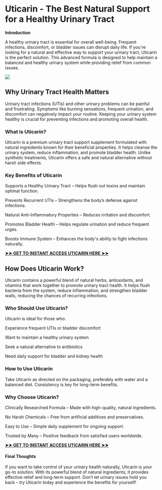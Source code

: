 # Uticarin - The Best Natural Support for a Healthy Urinary Tract

**Introduction**

A healthy urinary tract is essential for overall well-being. Frequent infections, discomfort, or bladder issues can disrupt daily life. If you're looking for a natural and effective way to support your urinary tract, Uticarin is the perfect solution. This advanced formula is designed to help maintain a balanced and healthy urinary system while providing relief from common issues.

![](https://i.imgur.com/5XW8CRI.jpeg)

## Why Urinary Tract Health Matters

Urinary tract infections (UTIs) and other urinary problems can be painful and frustrating. Symptoms like burning sensations, frequent urination, and discomfort can negatively impact your routine. Keeping your urinary system healthy is crucial for preventing infections and promoting overall health.

### What is Uticarin?

Uticarin is a premium urinary tract support supplement formulated with natural ingredients known for their beneficial properties. It helps cleanse the urinary system, reduce inflammation, and promote bladder health. Unlike synthetic treatments, Uticarin offers a safe and natural alternative without harsh side effects.

### Key Benefits of Uticarin

Supports a Healthy Urinary Tract – Helps flush out toxins and maintain optimal function.

Prevents Recurrent UTIs – Strengthens the body’s defense against infections.

Natural Anti-Inflammatory Properties – Reduces irritation and discomfort.

Promotes Bladder Health – Helps regulate urination and reduce frequent urges.

Boosts Immune System – Enhances the body's ability to fight infections naturally.

[**➤➤ GET TO INSTANT ACCESS UTICARIN HERE ➤➤**](https://nplink.net/b3c1t382)

## How Does Uticarin Work?

Uticarin contains a powerful blend of natural herbs, antioxidants, and vitamins that work together to promote urinary tract health. It helps flush bacteria from the system, reduce inflammation, and strengthen bladder walls, reducing the chances of recurring infections.

### Who Should Use Uticarin?

Uticarin is ideal for those who:

Experience frequent UTIs or bladder discomfort

Want to maintain a healthy urinary system

Seek a natural alternative to antibiotics

Need daily support for bladder and kidney health

### How to Use Uticarin

Take Uticarin as directed on the packaging, preferably with water and a balanced diet. Consistency is key for long-term benefits.

### Why Choose Uticarin?

Clinically Researched Formula – Made with high-quality, natural ingredients.

No Harsh Chemicals – Free from artificial additives and preservatives.

Easy to Use – Simple daily supplement for ongoing support.

Trusted by Many – Positive feedback from satisfied users worldwide.

[**➤➤ GET TO INSTANT ACCESS UTICARIN HERE ➤➤**](https://nplink.net/b3c1t382)

#### Final Thoughts

If you want to take control of your urinary health naturally, Uticarin is your go-to solution. With its powerful blend of natural ingredients, it provides effective relief and long-term support. Don’t let urinary issues hold you back – try Uticarin today and experience the benefits for yourself!
